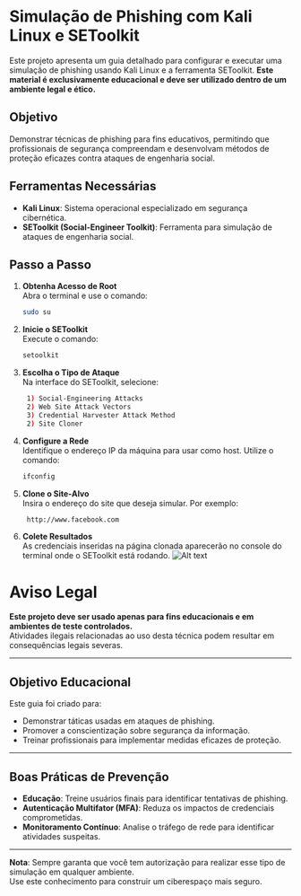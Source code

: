 # Simulação de Phishing com Kali Linux e SEToolkit

Este projeto apresenta um guia detalhado para configurar e executar uma simulação de phishing usando Kali Linux e a ferramenta SEToolkit. **Este material é exclusivamente educacional e deve ser utilizado dentro de um ambiente legal e ético.**

## Objetivo

Demonstrar técnicas de phishing para fins educativos, permitindo que profissionais de segurança compreendam e desenvolvam métodos de proteção eficazes contra ataques de engenharia social.

## Ferramentas Necessárias

- **Kali Linux**: Sistema operacional especializado em segurança cibernética.
- **SEToolkit (Social-Engineer Toolkit)**: Ferramenta para simulação de ataques de engenharia social.

## Passo a Passo

1. **Obtenha Acesso de Root**  
Abra o terminal e use o comando:
   ```bash
   sudo su
2. **Inicie o SEToolkit**  
Execute o comando:
   ```bash
   setoolkit
3. **Escolha o Tipo de Ataque**  
 Na interface do SEToolkit, selecione:
   ```bash
    1) Social-Engineering Attacks
    2) Web Site Attack Vectors
    3) Credential Harvester Attack Method
    2) Site Cloner
4. **Configure a Rede**  
Identifique o endereço IP da máquina para usar como host. Utilize o comando:
   ```bash
   ifconfig
5. **Clone o Site-Alvo**  
Insira o endereço do site que deseja simular. Por exemplo:
   ```bash
    http://www.facebook.com
6. **Colete Resultados**  
As credenciais inseridas na página clonada aparecerão no console do terminal onde o SEToolkit está rodando.
![Alt text](./passwd.png "Optional title")  
# Aviso Legal

**Este projeto deve ser usado apenas para fins educacionais e em ambientes de teste controlados.**  
Atividades ilegais relacionadas ao uso desta técnica podem resultar em consequências legais severas.

---

## Objetivo Educacional

Este guia foi criado para:

- Demonstrar táticas usadas em ataques de phishing.
- Promover a conscientização sobre segurança da informação.
- Treinar profissionais para implementar medidas eficazes de proteção.

---

## Boas Práticas de Prevenção

- **Educação**: Treine usuários finais para identificar tentativas de phishing.
- **Autenticação Multifator (MFA)**: Reduza os impactos de credenciais comprometidas.
- **Monitoramento Contínuo**: Analise o tráfego de rede para identificar atividades suspeitas.

---

**Nota**: Sempre garanta que você tem autorização para realizar esse tipo de simulação em qualquer ambiente.  
Use este conhecimento para construir um ciberespaço mais seguro.
